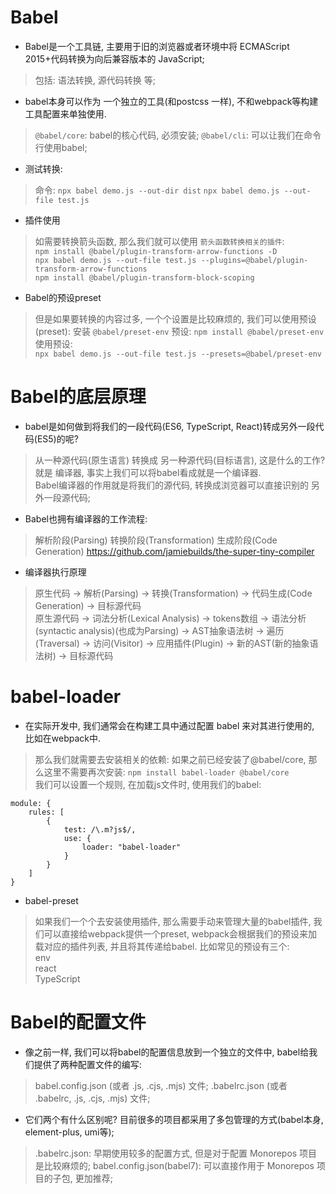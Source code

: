 # Babel
* Babel是一个工具链, 主要用于旧的浏览器或者环境中将 ECMAScript 2015+代码转换为向后兼容版本的 JavaScript;
> 包括: 语法转换, 源代码转换 等;

* babel本身可以作为 一个独立的工具(和postcss 一样), 不和webpack等构建工具配置来单独使用.
> `@babel/core`: babel的核心代码, 必须安装;
> `@babel/cli`: 可以让我们在命令行使用babel;

* 测试转换:
> 命令: `npx babel demo.js --out-dir dist` `npx babel demo.js --out-file test.js` 

* 插件使用
> 如需要转换箭头函数, 那么我们就可以使用 `箭头函数转换相关的插件`:  
`npm install @babel/plugin-transform-arrow-functions -D`  
`npx babel demo.js --out-file test.js --plugins=@babel/plugin-transform-arrow-functions`  
`npm install @babel/plugin-transform-block-scoping`  

* Babel的预设preset  
> 但是如果要转换的内容过多, 一个个设置是比较麻烦的, 我们可以使用预设(preset): 
> 安装 `@babel/preset-env` 预设: `npm install @babel/preset-env`  
> 使用预设:  
`npx babel demo.js --out-file test.js --presets=@babel/preset-env`  

# Babel的底层原理
* babel是如何做到将我们的一段代码(ES6, TypeScript, React)转成另外一段代码(ES5)的呢?  
> 从一种源代码(原生语言) 转换成 另一种源代码(目标语言), 这是什么的工作? 
> 就是 编译器, 事实上我们可以将babel看成就是一个编译器.  
> Babel编译器的作用就是将我们的源代码, 转换成浏览器可以直接识别的 另外一段源代码;

* Babel也拥有编译器的工作流程:  
> 解析阶段(Parsing)
> 转换阶段(Transformation)
> 生成阶段(Code Generation)
> https://github.com/jamiebuilds/the-super-tiny-compiler

* 编译器执行原理
> 原生代码 -> 解析(Parsing) -> 转换(Transformation) -> 代码生成(Code Generation) -> 目标源代码  
> 原生源代码 -> 词法分析(Lexical Analysis) -> tokens数组 -> 语法分析(syntactic analysis)(也成为Parsing) -> AST抽象语法树
> -> 遍历(Traversal) -> 访问(Visitor) -> 应用插件(Plugin) -> 新的AST(新的抽象语法树) -> 目标源代码  

# babel-loader  
* 在实际开发中, 我们通常会在构建工具中通过配置 babel 来对其进行使用的, 比如在webpack中. 
> 那么我们就需要去安装相关的依赖: 
> 如果之前已经安装了@babel/core, 那么这里不需要再次安装: `npm install babel-loader @babel/core`  
> 我们可以设置一个规则, 在加载js文件时, 使用我们的babel:  
```
module: {
    rules: [
        {
            test: /\.m?js$/,
            use: {
                loader: "babel-loader"
            }
        }
    ]
}
```  

* babel-preset  
> 如果我们一个个去安装使用插件, 那么需要手动来管理大量的babel插件, 我们可以直接给webpack提供一个preset, webpack会根据我们的预设来加载对应的插件列表, 并且将其传递给babel.
> 比如常见的预设有三个:  
> env  
> react  
> TypeScript  

# Babel的配置文件  
* 像之前一样, 我们可以将babel的配置信息放到一个独立的文件中, babel给我们提供了两种配置文件的编写:  
> babel.config.json (或者 .js, .cjs, .mjs) 文件;
> .babelrc.json (或者 .babelrc, .js, .cjs, .mjs) 文件;   

* 它们两个有什么区别呢? 目前很多的项目都采用了多包管理的方式(babel本身, element-plus, umi等);  
> .babelrc.json: 早期使用较多的配置方式, 但是对于配置 Monorepos 项目是比较麻烦的;
> babel.config.json(babel7): 可以直接作用于 Monorepos 项目的子包, 更加推荐;  
